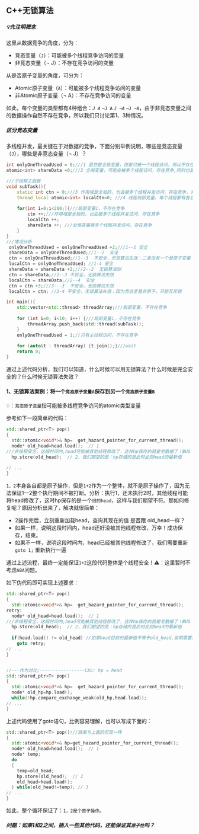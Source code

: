 ## C++无锁算法



##### 💡先注明概念

这里从数据竞争的角度，分为：

- 竞态变量（`J`）：可能被多个线程竞争访问的变量
- 非竞态变量（¬ J）：不存在竞争访问的变量

从是否原子变量的角度，可分为：

- Atomic原子变量（`A`）：可能被多个线程竞争访问的变量
- 非Atomic原子变量（¬ A）：不存在竞争访问的变量

如此，每个变量的类型都有4种组合：*`J A`*	`¬J A`	*`J ¬A`*	`¬J ¬A`，由于非竞态变量之间的数据操作自然不存在竞争，所以我们只讨论第1、3种情况。



##### 区分竞态变量

多线程并发，最关键在于对数据的竞争，下面分别举例说明，哪些是竞态变量（`J`），哪些是非竞态变量（¬ J）？

```c++
int onlyOneThreadUsed = 0;///1 虽然是全局变量，但是只被一个线程访问，所以不存在竞争，非原子变量：¬J ¬A
atomic<int> shareData =0;///2 全局变量，可能会被多个线程访问，存在竞争,同时也是原子变量：J  A

///子线程主函数
void subTask(){
    static int ctn = 0;///3 作用域是全局的，也会被多个线程并发访问，存在竞争，非原子变量：J ¬A
    thread_local atomic<int> localCtn=0; ///4 线程局部变量，每个线程都有各自的副本，互不干涉，不存在竞争:¬J A
  
    for(int i=0;i<200;){///局部变量i，不存在竞争
        ctn ++;///作用域是全局的，也会被多个线程并发访问，存在竞争
        localCtn ++;
        shareData ++; ///全局变量被多个线程并发访问，存在竞争
    }
}
///情况分析
 onlyOneThreadUsed = onlyOneThreadUsed +2;///1--1 安全
 shareData = onlyOneThreadUsed;//1--2  安全
 ctn = onlyOneThreadUsed;//1--3  不安全，无锁算法失效：二者没有一个是原子变量
 localCtn = onlyOneThreadUsed; //1-4 安全
 shareData = shareData +2;///2--2  无锁算法OK
 ctn = shareData;//2--3 不安全，无锁算法失效
 localCtn = shareData;//2--4  安全
 ctn = ctn +3;///3---3  不安全，无锁算法失效
 localCtn = ctn; //3-4 不安全，无锁算法失效：因为竞态变量非原子，只能互斥锁

int main(){
    std::vector<std::thread> threadArray;///局部变量，不存在竞争
    
    for (int i=0; i<10; i++) {///局部变量i，不存在竞争
        threadArray.push_back(std::thread(subTask));
    }
    onlyOneThreadUsed = 1;//只有主线程访问，不存在竞争
  
    for (auto&t : threadArray) {t.join();}///wait
    return 0;
}
```

通过上述代码分析，我们可以知道，什么时候可以用无锁算法？什么时候是完全安全的？什么时候无锁算法失效？

#### 1、无锁算法案例：将一个`竞态原子变量A`保存到另一个`竞态原子变量B`

💡：`竞态原子变量`指可能被多线程竞争访问的atomic类型变量

参考如下一段简单的代码：

```c++
std::shared_ptr<T> pop()
{
  std::atomic<void*>& hp=  get_hazard_pointer_for_current_thread();
  node* old_head=head.load();  // 1
///非线程安全，这段时间内,head可能被其他线程修改了，这样hp保存的就是老数据了！BUG
  hp.store(old_head);  // 2，我们期望的是：hp存储的是此时此刻head的最新值
  
// ...
}
```

`1、2`本身各自都是原子操作，但是`1+2`作为一个整体，就不是原子操作了，因为无法保证1—2整个执行期间不被打断。分析：执行1，还未执行2时，其他线程可能将head修改了，这时hp保存的是一个`旧的head`，这样与我们期望不符。那如何修复呢？原因分析出来了，解决就很简单：

- 2操作完后，立刻重新加载head，查询其现在的值 是否跟 old_head一样？
- 如果一样，说明这段时间内，head还好没被其他线程修改，万幸！成功保存，结束。
- 如果不一样，说明这段时间内，head已经被其他线程修改了，我们需要重新`goto 1;` 重新执行一遍

通过上述流程，最终一定能保证`1+2`这段代码整体是个线程安全！⚠️：这里暂时不考虑`ABA`问题。

如下伪代码即可实现上述要求：

```c++
std::shared_ptr<T> pop()
{
  std::atomic<void*>& hp=  get_hazard_pointer_for_current_thread();
retry:  
  node* old_head=head.load();  // 1
///非线程安全，这段时间内,head可能被其他线程修改了，这样hp保存的就是老数据了！BUG
  hp.store(old_head);  // 2，我们期望的是：hp存储的是此时此刻head的最新值
  
  if(head.load() != old_head) //如果head目前的最新值不等于old_head,说明需要重新操作！
    goto retry;
// ...
}


//---作为对比;-----------------CAS: hp = head
std::shared_ptr<T> pop()
{
  std::atomic<void*>& hp=  get_hazard_pointer_for_current_thread();
  node* old_hp=hp.load(); 
  while(!hp.compare_exchange_weak(old_hp,head.load));
// ...
}
```

上述代码使用了goto语句，比例容易理解，也可以写成下面的：

```c++
std::shared_ptr<T> pop()///效果与上面的实现一样
{
  std::atomic<void*>& hp=get_hazard_pointer_for_current_thread();
  node* old_head=head.load();  // 1
  node* temp;
  do
  {
    temp=old_head;
    hp.store(old_head);  // 2
    old_head=head.load();
  } while(old_head!=temp); // 3
// ...
}
```

如此，整个循环保证了：`1，2是个原子操作`。

##### 问题：如果1和2之间，插入一些其他代码，还能保证其`原子性`吗？